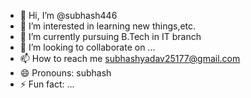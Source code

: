 - 👋 Hi, I’m @subhash446
- 👀 I’m interested in learning new things,etc.
- 🌱 I’m currently pursuing B.Tech in IT branch
- 💞️ I’m looking to collaborate on ...
- 📫 How to reach me subhashyadav25177@gmail.com
- 😄 Pronouns: subhash
- ⚡ Fun fact: ...

<!---
subhash446/subhash446 is a ✨ special ✨ repository because its `README.md` (this file) appears on your GitHub profile.
You can click the Preview link to take a look at your changes.
--->
